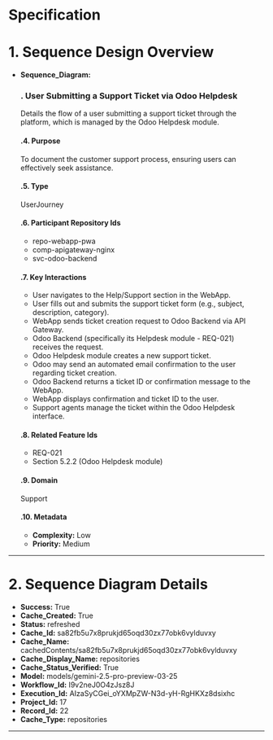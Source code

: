 # Specification

# 1. Sequence Design Overview

- **Sequence_Diagram:**
  ### . User Submitting a Support Ticket via Odoo Helpdesk
  Details the flow of a user submitting a support ticket through the platform, which is managed by the Odoo Helpdesk module.

  #### .4. Purpose
  To document the customer support process, ensuring users can effectively seek assistance.

  #### .5. Type
  UserJourney

  #### .6. Participant Repository Ids
  
  - repo-webapp-pwa
  - comp-apigateway-nginx
  - svc-odoo-backend
  
  #### .7. Key Interactions
  
  - User navigates to the Help/Support section in the WebApp.
  - User fills out and submits the support ticket form (e.g., subject, description, category).
  - WebApp sends ticket creation request to Odoo Backend via API Gateway.
  - Odoo Backend (specifically its Helpdesk module - REQ-021) receives the request.
  - Odoo Helpdesk module creates a new support ticket.
  - Odoo may send an automated email confirmation to the user regarding ticket creation.
  - Odoo Backend returns a ticket ID or confirmation message to the WebApp.
  - WebApp displays confirmation and ticket ID to the user.
  - Support agents manage the ticket within the Odoo Helpdesk interface.
  
  #### .8. Related Feature Ids
  
  - REQ-021
  - Section 5.2.2 (Odoo Helpdesk module)
  
  #### .9. Domain
  Support

  #### .10. Metadata
  
  - **Complexity:** Low
  - **Priority:** Medium
  


---

# 2. Sequence Diagram Details

- **Success:** True
- **Cache_Created:** True
- **Status:** refreshed
- **Cache_Id:** sa82fb5u7x8prukjd65oqd30zx77obk6vylduvxy
- **Cache_Name:** cachedContents/sa82fb5u7x8prukjd65oqd30zx77obk6vylduvxy
- **Cache_Display_Name:** repositories
- **Cache_Status_Verified:** True
- **Model:** models/gemini-2.5-pro-preview-03-25
- **Workflow_Id:** I9v2neJ0O4zJsz8J
- **Execution_Id:** AIzaSyCGei_oYXMpZW-N3d-yH-RgHKXz8dsixhc
- **Project_Id:** 17
- **Record_Id:** 22
- **Cache_Type:** repositories


---

